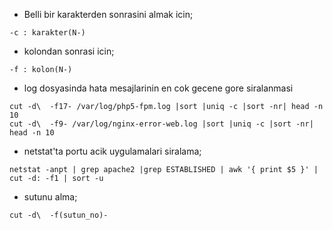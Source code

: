 * Belli bir karakterden sonrasini almak icin;
```
-c : karakter(N-)
```

* kolondan sonrasi icin;
```
-f : kolon(N-)
```

* log dosyasinda hata mesajlarinin en cok gecene gore siralanmasi
```
cut -d\  -f17- /var/log/php5-fpm.log |sort |uniq -c |sort -nr| head -n 10
cut -d\  -f9- /var/log/nginx-error-web.log |sort |uniq -c |sort -nr| head -n 10
```

* netstat'ta portu acik uygulamalari siralama;

```
netstat -anpt | grep apache2 |grep ESTABLISHED | awk '{ print $5 }' | cut -d: -f1 | sort -u
```

* sutunu alma; 
```
cut -d\  -f(sutun_no)-
```
